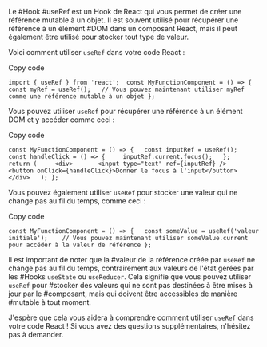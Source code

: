 Le #Hook #useRef est un Hook de React qui vous permet de créer une référence mutable à un objet. Il est souvent utilisé pour récupérer une référence à un élément #DOM dans un composant React, mais il peut également être utilisé pour stocker tout type de valeur.

Voici comment utiliser `useRef` dans votre code React :

Copy code

`import { useRef } from 'react';  const MyFunctionComponent = () => {   const myRef = useRef();   // Vous pouvez maintenant utiliser myRef comme une référence mutable à un objet };`

Vous pouvez utiliser `useRef` pour récupérer une référence à un élément DOM et y accéder comme ceci :

Copy code

`const MyFunctionComponent = () => {   const inputRef = useRef();    const handleClick = () => {     inputRef.current.focus();   };    return (     <div>       <input type="text" ref={inputRef} />       <button onClick={handleClick}>Donner le focus à l'input</button>     </div>   ); };`

Vous pouvez également utiliser `useRef` pour stocker une valeur qui ne change pas au fil du temps, comme ceci :

Copy code

`const MyFunctionComponent = () => {   const someValue = useRef('valeur initiale');    // Vous pouvez maintenant utiliser someValue.current pour accéder à la valeur de référence };`

Il est important de noter que la #valeur de la référence créée par `useRef` ne change pas au fil du temps, contrairement aux valeurs de l'état gérées par les #Hooks `useState` ou `useReducer`. Cela signifie que vous pouvez utiliser `useRef` pour #stocker des valeurs qui ne sont pas destinées à être mises à jour par le #composant, mais qui doivent être accessibles de manière #mutable à tout moment.

J'espère que cela vous aidera à comprendre comment utiliser `useRef` dans votre code React ! Si vous avez des questions supplémentaires, n'hésitez pas à demander.